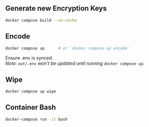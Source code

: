## Generate new Encryption Keys

```bash
docker compose build --no-cache
```

## Encode

```bash
docker compose up      # or `docker compose up encode`
```

Ensure .env is synced.  
_Note: `out/.env` won't be updated until running `docker compose up`._

## Wipe

```bash
docker compose up wipe
```

## Container Bash

```bash
docker-compose run -it bash
```

